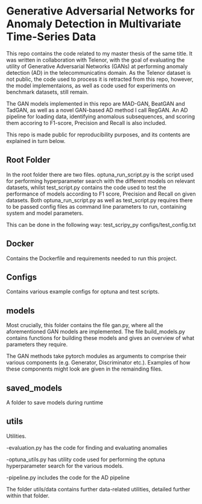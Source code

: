 # Generative Adversarial Networks for Anomaly Detection in Multivariate Time-Series Data

This repo contains the code related to my master thesis of the same title. It was written in collaboration with Telenor, with the goal of evaluating the
utility of Generative Adversarial Networks (GANs) at performing anomaly detection (AD) in the telecommunicatins domain. As the Telenor dataset is not public, the code used
to process it is retracted from this repo, however, the model implementaions, as well as code used for experiments on benchmark datasets, still remain.

The GAN models implemented in this repo are MAD-GAN, BeatGAN and TadGAN, as well as a novel GAN-based AD method I call RegGAN. An AD pipeline for loading data, identifying 
anomalous subsequences, and scoring them accoring to F1-score, Precision and Recall is also included.

This repo is made public for reproducibility purposes, and its contents are explained in turn below.

## Root Folder
In the root folder there are two files. optuna_run_script.py is the script used for performing hyperparameter search with the different models on relevant datasets,
whilst test_script.py contains the code used to test the performance of models according to F1 score, Precision and Recall on given datasets. 
Both optuna_run_script.py as well as test_script.py requires there to be passed config files as command line parameters to run, containing system and model parameters. 

This can be done in the following way: test_scripy_py configs/test_config.txt


## Docker
Contains the Dockerfile and requirements needed to run this project.

## Configs
Contains various example configs for optuna and test scripts.

## models
Most crucially, this folder contains the file gan.py, where all the aforementioned GAN models are implemented. The file build_models.py contains functions for building
these models and gives an overview of what parameters they require. 

The GAN methods take pytorch modules as arguments to comprise their various components (e.g. Generator, Discriminator etc.). Examples of how these components might look 
are given in the remainding files. 

## saved_models 
A folder to save models during runtime

## utils
Utilities.

-evaluation.py has the code for finding and evaluating anomalies

-optuna_utils.py has utility code used for performing the optuna hyperparameter search for the various models. 

-pipeline.py includes the code for the AD pipeline

The folder utils/data contains further data-related utilities, detailed further within that folder.
